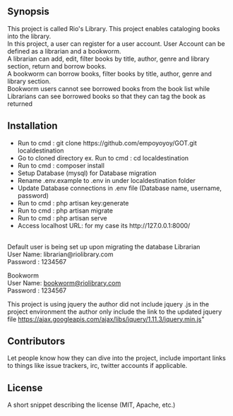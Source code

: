 ## Synopsis
This project is called Rio's Library. This project enables cataloging books into the library. </br>
In this project, a user can register for a user account. User Account can be defined as a librarian and a bookworm.</br>
A librarian can add, edit, filter books by title, author, genre and library section, return and borrow books. </br>
A bookworm can borrow books, filter books by title, author, genre and library section. </br>
Bookworm users cannot see borrowed books from the book list while Librarians can see borrowed books so that they can tag the book as returned </br>


## Installation
<ul>
<li> Run to cmd : git clone https://github.com/empoyoyoy/GOT.git localdestination </li>
<li> Go to cloned directory ex.  Run to cmd : cd localdestination </li>
<li> Run to cmd : composer install </li>
<li> Setup Database (mysql) for Database  migration </li>
<li> Rename .env.example to .env in under localdestination folder </li>
<li> Update Database connections in .env file (Database name, username, password) </li>
<li> Run to cmd : php artisan key:generate </li>
<li> Run to cmd : php artisan migrate </li>
<li> Run to cmd : php artisan serve </li>
<li> Access localhost URL: for my case its http://127.0.0.1:8000/ </li>
</ul>
</br>
Default user is being set up upon migrating the database  
Librarian <br />
User Name: librarian@riolibrary.com <br />
Password : 1234567 <br />

Bookworm <br />
User Name: bookworm@riolibrary.com <br />
Password : 1234567 <br />

This project is using jquery the author did not include jquery .js in the project environment the author only include the link to the updated jquery file https://ajax.googleapis.com/ajax/libs/jquery/1.11.3/jquery.min.js"


## Contributors

Let people know how they can dive into the project, include important links to things like issue trackers, irc, twitter accounts if applicable.

## License

A short snippet describing the license (MIT, Apache, etc.)
